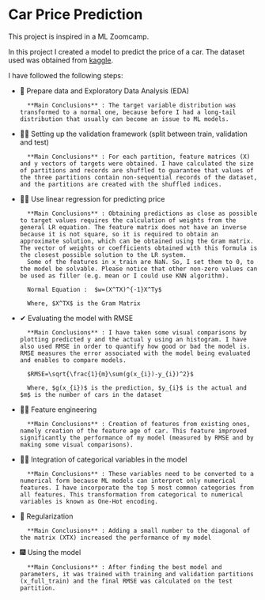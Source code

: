 # Car Price Prediction

This project is inspired in a ML Zoomcamp.

In this project I created a model to predict the price of a car. The dataset used was obtained from [kaggle](https://www.kaggle.com/CooperUnion/cardataset).

I have followed the following steps:

* 👀 Prepare data and Exploratory Data Analysis (EDA)

        **Main Conclusions** : The target variable distribution was transformed to a normal one, because before I had a long-tail distribution that usually can become an issue to ML models.


* 🐱‍👤 Setting up the validation framework (split between train, validation and test)

        **Main Conclusions** : For each partition, feature matrices (X) and y vectors of targets were obtained. I have calculated the size of partitions and records are shuffled to guarantee that values of the three partitions contain non-sequential records of the dataset, and the partitions are created with the shuffled indices.


* 👩‍💻 Use linear regression for predicting price

        **Main Conclusions** : Obtaining predictions as close as possible to target values requires the calculation of weights from the general LR equation. The feature matrix does not have an inverse because it is not square, so it is required to obtain an approximate solution, which can be obtained using the Gram matrix. The vector of weights or coefficients obtained with this formula is the closest possible solution to the LR system.
        Some of the features in x_train are NaN. So, I set them to 0, to the model be solvable. Please notice that other non-zero values can be used as filler (e.g. mean or I could use KNN algorithm).

        Normal Equation :  $w=(X^TX)^{-1}X^Ty$

        Where, $X^TX$ is the Gram Matrix

* ✔ Evaluating the model with RMSE

        **Main Conclusions** : I have taken some visual comparisons by plotting predicted y and the actual y using an histogram. I have also used RMSE in order to quantify how good or bad the model is. RMSE measures the error associated with the model being evaluated and enables to compare models.

        $RMSE=\sqrt{\frac{1}{m}\sum(g(x_{i})-y_{i})^2}$
    
        Where, $g(x_{i})$ is the prediction, $y_{i}$ is the actual and $m$ is the number of cars in the dataset

* 🏋️‍♀️ Feature engineering  

        **Main Conclusions** : Creation of features from existing ones, namely creation of the feature age of car. This feature improved significantly the performance of my model (measured by RMSE and by making some visual comparisons).


* 👨‍🚀 Integration of categorical variables in the model

        **Main Conclusions** : These variables need to be converted to a numerical form because ML models can interpret only numerical features. I have incorporate the top 5 most common categories from all features. This transformation from categorical to numerical variables is known as One-Hot encoding.


* 📏 Regularization

        **Main Conclusions** : Adding a small number to the diagonal of the matrix (XTX) increased the performance of my model


* 🎆 Using the model 

        **Main Conclusions** : After finding the best model and parameters, it was trained with training and validation partitions (x_full_train) and the final RMSE was calculated on the test partition.


